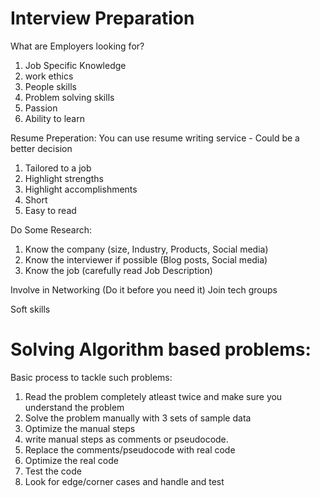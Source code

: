# Interview Preparation


What are Employers looking for?

1. Job Specific Knowledge
2. work ethics
3. People   skills
4. Problem solving skills
5. Passion
6. Ability to learn

Resume Preperation:
You can use resume writing service - Could be a better decision
1. Tailored to a job
2. Highlight strengths
3. Highlight accomplishments
4. Short
5. Easy to read

Do Some Research:
1. Know the company (size, Industry, Products, Social media)
2. Know the interviewer if possible (Blog posts, Social media)
3. Know the job (carefully read Job Description)

Involve in Networking (Do it before you need it)
Join tech groups

Soft skills

# Solving Algorithm based problems:

Basic process to tackle such problems:
1. Read the problem completely atleast twice and make sure you understand the problem
2. Solve the problem manually with 3 sets of sample data
3. Optimize the manual steps
4. write manual steps as comments or pseudocode.
5. Replace the comments/pseudocode with real code
6. Optimize the real code
7. Test the code
8. Look for edge/corner cases and handle and test





